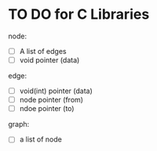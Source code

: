 # TO DO for C Libraries

node:
- [ ] A list of edges 
- [ ] void pointer (data) 

edge: 
- [ ] void(int) pointer (data)
- [ ] node pointer (from) 
- [ ] ndoe pointer (to)
 
graph: 
- [ ] a list of node 

